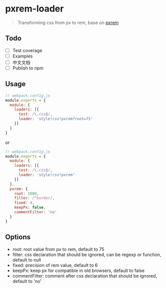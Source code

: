 # pxrem-loader
> Transforming css from px to rem, base on [pxrem](https://github.com/cupools/pxrem)

## Todo

- [ ] Test coverage
- [ ] Examples
- [ ] 中文文档
- [ ] Publish to npm

## Usage

```js
// webpack.config.js
module.exports = {
  module: {
    loaders: [{
      test: /\.css$/,
      loader: 'style!css!pxrem?root=75'
    }]
  }
}
```

or

```js
// webpack.config.js
module.exports = {
  module: {
    loaders: [{
      test: /\.css$/,
      loader: 'style!css!pxrem'
    }]
  },
  pxrem: {
    root: 1000,
    filter: /^border/,
    fixed: 4,
    keepPx: false,
    commentFilter: 'no'
  }
}
```


## Options

- root: root value from px to rem, default to 75
- filter: css declaration that should be ignored, can be regexp or function, default to null
- fixed: precision of rem value, default to 6
- keepPx: keep px for compatible in old browsers, default to false
- commentFilter: comment after css declaration that should be ignored, default to 'no'
